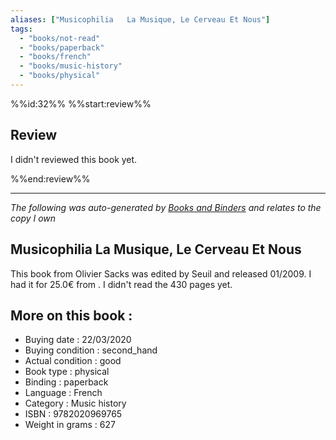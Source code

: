 ```yaml
---
aliases: ["Musicophilia   La Musique, Le Cerveau Et Nous"] 
tags: 
  - "books/not-read" 
  - "books/paperback" 
  - "books/french"
  - "books/music-history"
  - "books/physical"
---
```

%%id:32%%
%%start:review%%
## Review
I didn't reviewed this book yet. 

%%end:review%%

---
_The following was auto-generated by [Books and Binders](Books%20and%20Binders.md) and relates to the copy I own_
## Musicophilia   La Musique, Le Cerveau Et Nous
This book from Olivier Sacks was edited by Seuil and released 01/2009. I had it for 25.0€ from . I didn't read the 430 pages yet.

## More on this book :
- Buying date : 22/03/2020
- Buying condition : second_hand
- Actual condition : good
- Book type : physical
- Binding : paperback
- Language : French
- Category : Music history
- ISBN : 9782020969765
- Weight in grams : 627
